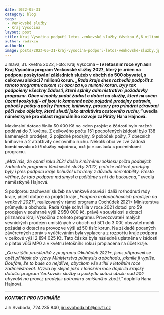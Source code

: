 ```yaml
---
date: 2022-05-31
category: blog
tags:
 - Venkovské služby
 - Kraj Vysočina
layout: post
title: Kraj Vysočina podpoří letos venkovské služby částkou 6,6 milionů korun
author: redakce
authorId: 
image: posts/2022-05-31-kraj-vysocina-podpori-letos-venkovske-sluzby.jpg
---
```


Jihlava, 31. května 2022, Foto: Kraj Vysočina – **I v letošním roce vyhlásil Kraj Vysočina program Venkovské služby 2022, který je určen na podporu poskytování základních služeb v obcích do 500 obyvatel, s celkovou alokací 7 milionů korun. *„Rada kraje dnes rozhodla podpořit z tohoto programu celkem 151 obcí za 6,6 milionů korun. Byly tak podpořeny všechny žádosti, které splnily administrativní požadavky programu. Obce si mohly podat žádost o dotaci na služby, které na svém území poskytují – ať jsou to kamenné nebo pojízdné prodejny potravin, pobočky pošty a pošty Partner, knihovny, prostory pro primární zdravotní péči nebo objekty, které slouží jako atraktivita cestovního ruchu,“* uvedla náměstkyně pro oblast regionálního rozvoje za Piráty Hana Hajnová.**

Maximální dotace činila 50 000 Kč na jeden projekt a žádosti bylo možné podávat do 7. května. Z celkového počtu 151 podpořených žádostí bylo 138 kamenných prodejen, 2 pojízdné prodejny, 9 poboček pošty, 7 obecních knihoven a 2 atraktivity cestovního ruchu. Několik obcí ve své žádosti kombinovalo až tři služby najednou, což je v souladu s podmínkami programu. 

*„Mrzí nás, že oproti roku 2021 došlo k mírnému poklesu počtu podaných žádostí do programu Venkovské služby 2022, protože některé prodejny byly i přes podporu kraje bohužel uzavřeny z důvodu nerentability. Přesto věříme, že tato podpora má smysl a počítáme s ní i do budoucna,“* uvedla náměstkyně Hajnová.

S podporou zachovaní služeb na venkově souvisí i další rozhodnutí rady kraje, přijetí dotace na projekt kraje *„Podpora maloobchodních prodejen na venkově 2021“*, realizovaný v rámci programu Obchůdek 2021+ Ministerstva průmyslu a obchodu. Rada Kraje schválila v roce 2021 dotaci pro 59 prodejen v souhrnné výši 2 950 000 Kč, právě v souvislosti s dotací přiznanou Kraji Vysočina z tohoto programu. Provozovatelé malých vesnických prodejen umístěných v obcích od 501 do 3 000 obyvatel mohli požádat o dotaci na provoz ve výši až 50 tisíc korun. Na základě podaných závěrečných zpráv s vyúčtováním byla vyplacena z rozpočtu kraje podpora v celkové výši 2 894 025 Kč. Tato částka byla následně uplatněna v žádosti o platbu vůči MPO a v květnu letošního roku i proplacena na účet kraje. 

*„Co se týče prostředků z programu Obchůdek 2021+, jsme připraveni se opět přihlásit do výzvy Ministerstva průmyslu a obchodu, jakmile ji vypíše. Doufám, že to bude co nejdříve, abychom vše stihli v letošním roce zadministrovat. Výzva by stejně jako v loňském roce doplnila krajský dotační program Venkovské služby a poskytla dotaci obcím nad 500 obyvatel na provoz prodejen potravin a smíšeného zboží,“* doplnila Hana Hajnová. 

---

***KONTAKT PRO NOVINÁŘE*** 

Jiří Svoboda, 724 235 840, <jiri.svoboda.hb@pirati.cz>

